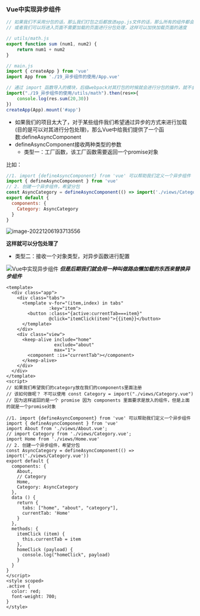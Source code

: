 ### Vue中实现异步组件

```js
// 如果我们不采用分包的话，那么我们打包之后都放进app.js文件的话，那么所有的组件都会存入 app.js 中，那么这个 app.js 就会越来越大
// 或者我们可以将进入页面不需要加载的页面进行分包处理，这样可以加快加载页面的速度
```

```js
// utils/math.js
export function sum (num1, num2) {
	return num1 + num2
}
```
```js
// main.js
import { createApp } from 'vue'
import App from './19_异步组件的使用/App.vue'

// 通过 import 函数导入的模块，后缀webpack对其打包的时候就会进行分包的操作，就不会打包到app.js中
import("./19_异步组件的使用/utils/math").then(res=>{
	console.log(res.sum(20,30))
})
createApp(App).mount('#app')
```

- 如果我们的项目太大了，对于某些组件我们希望通过异步的方式来进行加载(目的是可以对其进行分包处理)，那么Vue中给我们提供了一个函数:defineAsyncComponent
- defineAsyncComponent接收两种类型的参数
  - 类型一：工厂函数，该工厂函数需要返回一个promise对象

比如：

```javascript
//1. import {defineAsyncComponent} from 'vue' 可以帮助我们定义一个异步组件
import { defineAsyncComponent } from 'vue'
// 2. 创建一个异步组件，希望分包
const AsyncCategory = defineAsyncComponent(() => import('./views/Category.vue'))
export default {
  components: {
    Category: AsyncCategory
  }
}
```

![image-20221206193713556](D:%5Cworkspace%5CQiLongZhang%5CVue%5CQ7Long%5CVue3%5C%E7%AC%94%E8%AE%B0%5C19_Vue%E4%B8%AD%E5%AE%9E%E7%8E%B0%E5%BC%82%E6%AD%A5%E7%BB%84%E4%BB%B6.assets%5Cimage-20221206193713556.png)

**这样就可以分包处理了**

  - 类型二：接收一个对象类型，对异步函数进行配置

![Vue中实现异步组件](D:/workspace/QiLongZhang/Vue/Q7Long/LEARN%2520VUEJS/03_learn_component/src/img/Vue%25E4%25B8%25AD%25E5%25AE%259E%25E7%258E%25B0%25E5%25BC%2582%25E6%25AD%25A5%25E7%25BB%2584%25E4%25BB%25B6.png)
***但是后期我们就会用一种叫做路由懒加载的东西来替换异步组件***

```vue
<template>
  <div class="app">
    <div class="tabs">
      <template v-for="(item,index) in tabs"
                :key="item">
        <button :class="{active:currentTab===item}"
                @click="itemClick(item)">{{item}}</button>
      </template>
    </div>
    <div class="view">
      <keep-alive include="home"
                  exclude="about"
                  max="1">
        <component :is="currentTab"></component>
      </keep-alive>
    </div>
  </div>
</template>
<script>
// 如果我们希望我们的category放在我们的components里面注册
// 该如何做呢？ 不可以使用 const Category = import("./views/Category.vue")
// 因为这样返回的是一个 promise 因为 components 里面要求是放入的组件，但是上面的就是一个promise对象

//1. import {defineAsyncComponent} from 'vue' 可以帮助我们定义一个异步组件
import { defineAsyncComponent } from 'vue'
import About from './views/About.vue';
// import Category from './views/Category.vue';
import Home from './views/Home.vue'
// 2. 创建一个异步组件，希望分包
const AsyncCategory = defineAsyncComponent(() => import('./views/Category.vue'))
export default {
  components: {
    About,
    // Category
    Home,
    Category: AsyncCategory
  },
  data () {
    return {
      tabs: ["home", "about", "category"],
      currentTab: 'Home'
    }
  },
  methods: {
    itemClick (item) {
      this.currentTab = item
    },
    homeClick (payload) {
      console.log("homeClick", payload)
    }
  }
}
</script>
<style scoped>
.active {
  color: red;
  font-weight: 700;
}
</style>
```

